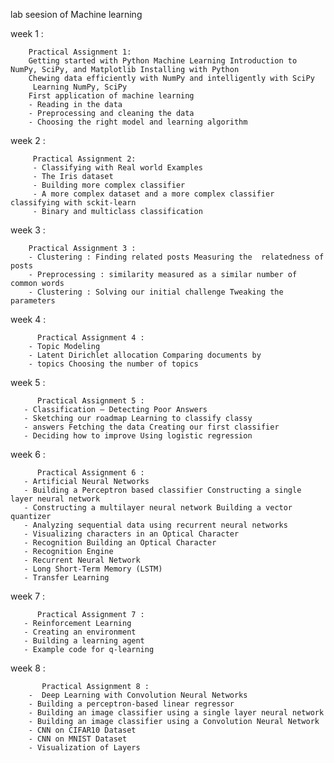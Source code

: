 lab seesion of Machine learning 

week 1 :

        Practical Assignment 1:
        Getting started with Python Machine Learning Introduction to NumPy, SciPy, and Matplotlib Installing with Python
        Chewing data efficiently with NumPy and intelligently with SciPy
         Learning NumPy, SciPy
        First application of machine learning
        - Reading in the data
        - Preprocessing and cleaning the data
        - Choosing the right model and learning algorithm
        
        
week 2 :

         Practical Assignment 2:
         - Classifying with Real world Examples
         - The Iris dataset
         - Building more complex classifier
         - A more complex dataset and a more complex classifier classifying with sckit-learn
         - Binary and multiclass classification
    
    
week 3 :
        
        Practical Assignment 3 :
        - Clustering : Finding related posts Measuring the  relatedness of posts 
        - Preprocessing : similarity measured as a similar number of common words 
        - Clustering : Solving our initial challenge Tweaking the parameters
        
week 4 :

          Practical Assignment 4 :
        - Topic Modeling 
        - Latent Dirichlet allocation Comparing documents by
        - topics Choosing the number of topics
        
week 5 :

          Practical Assignment 5 :
       - Classification – Detecting Poor Answers
       - Sketching our roadmap Learning to classify classy
       - answers Fetching the data Creating our first classifier
       - Deciding how to improve Using logistic regression
       
       
week 6 :

          Practical Assignment 6 :
       - Artificial Neural Networks 
       - Building a Perceptron based classifier Constructing a single layer neural network 
       - Constructing a multilayer neural network Building a vector quantizer 
       - Analyzing sequential data using recurrent neural networks 
       - Visualizing characters in an Optical Character 
       - Recognition Building an Optical Character 
       - Recognition Engine 
       - Recurrent Neural Network 
       - Long Short-Term Memory (LSTM) 
       - Transfer Learning
       
       
week 7 :

          Practical Assignment 7 :
       - Reinforcement Learning 
       - Creating an environment 
       - Building a learning agent 
       - Example code for q-learning
       
week 8 :

           Practical Assignment 8 :
        -  Deep Learning with Convolution Neural Networks 
        - Building a perceptron-based linear regressor 
        - Building an image classifier using a single layer neural network 
        - Building an image classifier using a Convolution Neural Network 
        - CNN on CIFAR10 Dataset 
        - CNN on MNIST Dataset 
        - Visualization of Layers
       
       

        


